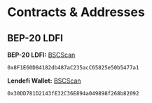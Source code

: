 # Contracts & Addresses

## BEP-20 LDFI 

**BEP-20 LDFI:** [BSCScan](https://bscscan.com/token/0x8f1e60d84182db487ac235acc65825e50b5477a1)

```
0x8F1E60D84182db487aC235acC65825e50b5477a1
```

**Lendefi Wallet:** [BSCScan](https://bscscan.com/address/0x30DD781D2143fE32C36E894a049898f268b82092)

```
0x30DD781D2143fE32C36E894a049898f268b82092
```

